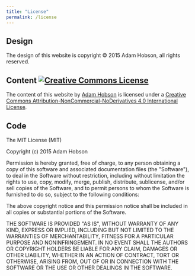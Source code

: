 ```yaml
---
title: "License"
permalink: /license
---
```


## Design

The design of this website is copyright &copy; 2015 Adam Hobson, all rights reserved.

## Content <a rel="license" href="http://creativecommons.org/licenses/by-nc-nd/4.0/">![Creative Commons License](https://i.creativecommons.org/l/by-nc-nd/4.0/88x31.png)</a>

The content of this website by <a xmlns:cc="http://creativecommons.org/ns#" href="http://adamhobson.com" property="cc:attributionName" rel="cc:attributionURL">Adam Hobson</a> is licensed under a <a rel="license" href="http://creativecommons.org/licenses/by-nc-nd/4.0/">Creative Commons Attribution-NonCommercial-NoDerivatives 4.0 International License</a>.

## Code

The MIT License (MIT)

Copyright (c) 2015 Adam Hobson

Permission is hereby granted, free of charge, to any person obtaining a copy
of this software and associated documentation files (the "Software"), to deal
in the Software without restriction, including without limitation the rights
to use, copy, modify, merge, publish, distribute, sublicense, and/or sell
copies of the Software, and to permit persons to whom the Software is
furnished to do so, subject to the following conditions:

The above copyright notice and this permission notice shall be included in all
copies or substantial portions of the Software.

THE SOFTWARE IS PROVIDED "AS IS", WITHOUT WARRANTY OF ANY KIND, EXPRESS OR
IMPLIED, INCLUDING BUT NOT LIMITED TO THE WARRANTIES OF MERCHANTABILITY,
FITNESS FOR A PARTICULAR PURPOSE AND NONINFRINGEMENT. IN NO EVENT SHALL THE
AUTHORS OR COPYRIGHT HOLDERS BE LIABLE FOR ANY CLAIM, DAMAGES OR OTHER
LIABILITY, WHETHER IN AN ACTION OF CONTRACT, TORT OR OTHERWISE, ARISING FROM,
OUT OF OR IN CONNECTION WITH THE SOFTWARE OR THE USE OR OTHER DEALINGS IN THE
SOFTWARE.

